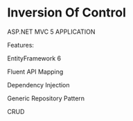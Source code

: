 # Inversion Of Control

ASP.NET MVC 5 APPLICATION

Features:

EntityFramework 6

Fluent API Mapping

Dependency Injection

Generic Repository Pattern

CRUD
